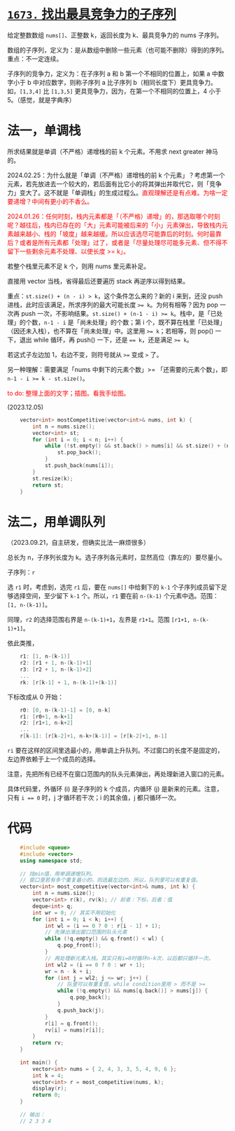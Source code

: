 # [`1673.` 找出最具竞争力的子序列](https://leetcode.cn/problems/find-the-most-competitive-subsequence/)

给定整数数组 `nums[]`、正整数 k，返回长度为 k、最具竞争力的 nums 子序列。

数组的子序列，定义为：是从数组中删除一些元素（也可能不删除）得到的序列。重点：不一定连续。

子序列的竞争力，定义为：在子序列 a 和 b 第一个不相同的位置上，如果 a 中数字小于 b 中对应数字，则称子序列 a 比子序列 b（相同长度下）更具竞争力。如，`[1,3,4]` 比 `[1,3,5]` 更具竞争力，因为，在第一个不相同的位置上，4 小于 5。（感觉，就是字典序）

# 法一，单调栈

所求结果就是单调（不严格）递增栈的前 k 个元素。不用求 next greater 神马的。

2024.02.25：为什么就是「单调（不严格）递增栈的前 k 个元素」？考虑第一个元素，若先放进去一个较大的，若后面有比它小的将其弹出并取代它，则「竞争力」变大了。这不就是「单调栈」的生成过程么。<font color="red">直观理解还是有点难。为啥一定要递增？中间有更小的不香么。</font>

<font color="red">2024.01.26：任何时刻，栈内元素都是「（不严格）递增」的，那选取哪个时刻呢？越往后，栈内已存在的「大」元素可能被后来的「小」元素弹出，导致栈内元素越来越小、栈的「坡度」越来越缓。所以应该选尽可能靠后的时刻。何时最靠后？或者是所有元素都「处理」过了，或者是「尽量处理尽可能多元素、但不得不留下一些剩余元素不处理、以使长度 >= k」。</font>

若整个栈里元素不足 k 个，则用 nums 里元素补足。

直接用 vector 当栈，省得最后还要遍历 stack 再逆序以得到结果。

重点：`st.size() + (n - i) > k`，这个条件怎么来的？新的 i 来到，还没 push 进栈，此时应该满足，所求序列的最大可能长度 `>= k`。为何有相等？因为 pop 一次再 push 一次，不影响结果。`st.size() + (n-1 - i) >= k`。栈中，是「已处理」的个数，`n-1 - i` 是「尚未处理」的个数；第 i 个，既不算在栈里「已处理」（因还未入栈），也不算在「尚未处理」中。这里用 `>= k`；若相等，则 pop() 一下，退出 while 循环，再 push() 一下，还是 `== k`，还是满足 `>= k`。

若这式子左边加 1，右边不变，则符号就从 `>=` 变成 `>` 了。

另一种理解：需要满足「nums 中剩下的元素个数」>= 「还需要的元素个数」，即 `n-1 - i >= k - st.size()`。

<font color="red">to do: 整理上面的文字；插图。看我手绘图。</font>

(2023.12.05)

```cpp
    vector<int> mostCompetitive(vector<int>& nums, int k) {
        int n = nums.size();
        vector<int> st;
        for (int i = 0; i < n; i++) {
            while (!st.empty() && st.back() > nums[i] && st.size() + (n - i) > k) {
                st.pop_back();
            }
            st.push_back(nums[i]);
        }
        st.resize(k);
        return st;
    }
```

# 法二，用单调队列

（2023.09.21，自主研发，但确实比法一麻烦很多）

总长为 n，子序列长度为 k。选子序列各元素时，显然高位（靠左的）要尽量小。

子序列：`r`

选 `r1` 时，考虑到，选完 `r1` 后，要在 `nums[]` 中给剩下的 `k-1` 个子序列成员留下足够选择空间，至少留下 `k-1` 个。所以，`r1` 要在前 `n-(k-1)` 个元素中选。范围：`[1, n-(k-1)]`。

同理，`r2` 的选择范围右界是 `n-(k-1)+1`，左界是 `r1+1`。范围 `[r1+1, n-(k-1)+1]`。

依此类推，

```cpp
    r1: [1, n-(k-1)]
    r2: [r1 + 1, n-(k-1)+1]
    r3: [r2 + 1, n-(k-1)+2]
    ...
    rk: [r[k-1] + 1, n-(k-1)+(k-1)]
```

下标改成从 0 开始：

```cpp
    r0: [0, n-(k-1)-1] = [0, n-k]
    r1: [r0+1, n-k+1]
    r2: [r1+1, n-k+2]
    ...
    r[k-1]: [r[k-2]+1, n-k+(k-1)] = [r[k-2]+1, n-1]
```

`ri` 要在这样的区间里选最小的，用单调上升队列。不过窗口的长度不是固定的，左边界依赖于上一个成员的选择。

注意，先把所有已经不在窗口范围内的队头元素弹出，再处理新进入窗口的元素。

具体代码里，外循环 (i) 是子序列的 k 个成员，内循环 (j) 是新来的元素。注意，只有 `i == 0` 时，j 才循环若干次；i 的其余值，j 都只循环一次。

# 代码

```cpp
    #include <queue>
    #include <vector>
    using namespace std;
    
    // 找min值，用单调递增队列。
    // 窗口里若有多个重复最小的，则选最左边的。所以，队列里可以有重复值。
    vector<int> most_competitive(vector<int>& nums, int k) {
        int n = nums.size();
        vector<int> r(k), rv(k); // 前者：下标，后者：值
        deque<int> q;
        int wr = 0; // 其实不用初始化
        for (int i = 0; i < k; i++) {
            int wl = (i == 0 ? 0 : r[i - 1] + 1);
            // 先弹出滑出窗口范围的队头元素
            while (!q.empty() && q.front() < wl) {
                q.pop_front();
            }
            // 再处理新元素入栈。其实只有i=0时循环n-k次，以后都只循环一次。
            int wl2 = (i == 0 ? 0 : wr + 1);
            wr = n - k + i;
            for (int j = wl2; j <= wr; j++) {
                // 队里可以有重复值，while condition里用 > 而不是 >=
                while (!q.empty() && nums[q.back()] > nums[j]) {
                    q.pop_back();
                }
                q.push_back(j);
            }
            r[i] = q.front();
            rv[i] = nums[r[i]];
        }
        return rv;
    }
    
    int main() {
        vector<int> nums = { 2, 4, 3, 3, 5, 4, 9, 6 };
        int k = 4;
        vector<int> r = most_competitive(nums, k);
        display(r);
        return 0;
    }
    
    // 输出：
    // 2 3 3 4
```
